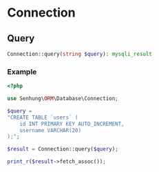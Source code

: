 # Connection

## Query

```php
Connection::query(string $query): mysqli_result
```

### Example

```php
<?php

use Senhung\ORM\Database\Connection;

$query = 
"CREATE TABLE `users` (
    id INT PRIMARY KEY AUTO_INCREMENT,
    username VARCHAR(20)
);";

$result = Connection::query($query);

print_r($result->fetch_assoc());
```
